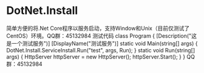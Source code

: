 # DotNet.Install
简单方便的将.Net Core程序以服务启动，支持Window和Unix（目前仅测试了CentOS）环境。QQ群：45132984
测试代码
class Program
    {
        [Description("这是一个测试服务")]
        [DisplayName("测试服务")]
        static void Main(string[] args)
        {
            DotNet.Install.ServiceInstall.Run("test", args, Run);
        }
        static void Run(string[] args)
        {
            HttpServer httpServer = new HttpServer();
            httpServer.Start();
        }
    }
    QQ群：45132984
    
   
